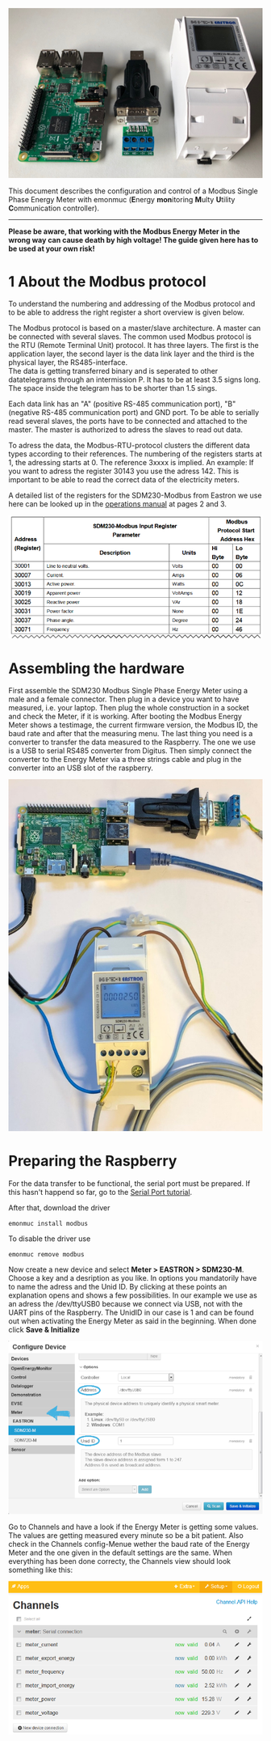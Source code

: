 ![preparation](img/modbus/setup-hardware.png)

This document describes the configuration and control of a Modbus Single Phase Energy Meter with emonmuc (**E**nergy **mon**itoring **M**ulty **U**tility **C**ommunication controller).

---------------

**Please be aware, that working with the Modbus Energy Meter in the wrong way can cause death by high voltage! The guide given here has to be used at your own risk!**

# 1 About the Modbus protocol

To understand the numbering and addressing of the Modbus protocol and to be able to address the right register a short overview is given below. 

The Modbus protocol is based on a master/slave architecture. A master can be connected with several slaves.
The common used Modbus protocol is the RTU (Remote Terminal Unit) protocol. It has three layers. The first is the application layer, the second layer is the data link layer and the third is the physical layer, the RS485-interface.  
The data is getting transferred binary and is seperated to other datatelegrams through an intermission P. It has to be at least 3.5 signs long. The space inside the telegram has to be shorter than 1.5 sings.   

Each data link has an "A" (positive RS-485 communication port), "B" (negative RS-485 communication port) and GND port. To be able to serially read several slaves, the ports have to be connected and attached to the master. The master is authorized to adress the slaves to read out data. 

To adress the data, the Modbus-RTU-protocol clusters the different data types according to their references. The numbering of the registers starts at 1, the adressing starts at 0. The reference 3xxxx is implied.
An example: If you want to adress the register 30143 you use the adress 142. This is important to be able to read the correct data of the electricity meters. 

A detailed list of the registers for the SDM230-Modbus from Eastron we use here can be looked up in the [operations manual](https://bg-etech.de/download/manual/SDM230-register.pdf) at pages 2 and 3.

![modbus register](img/modbus/modbus-register.png)


# Assembling the hardware

First assemble the SDM230 Modbus Single Phase Energy Meter using a male and a female connector. Then plug in a device you want to have measured, i.e. your laptop. 
Then plug the whole construction in a socket and check the Meter, if it is working. After booting the Modbus Energy Meter shows a testimage, the current firmware version, the Modbus ID, the baud rate and after that the measuring menu. 
The last thing you need is a converter to transfer the data measured to the Raspberry. The one we use is a USB to serial RS485 converter from Digitus. 
Then simply connect the converter to the Energy Meter via a three strings cable and plug in the converter into an USB slot of the raspberry. 

![setup complete](img/modbus/setup-complete.jpg)

# Preparing the Raspberry

For the data transfer to be functional, the serial port must be prepared. If this hasn't happend so far, go to the [Serial Port tutorial](https://github.com/isc-konstanz/emonmuc/blob/docs/docs/LinuxSerialPort.md).

After that, download the driver

~~~
emonmuc install modbus
~~~

To disable the driver use

~~~
emonmuc remove modbus
~~~

Now create a new device and select **Meter > EASTRON > SDM230-M**. Choose a key and a desription as you like. In options you mandatorily have to name the adress and the Unid ID. By clicking at these points an explanation opens and shows a few possibilities. In our example we use as an adress the /dev/ttyUSB0 because we connect via USB, not with the UART pins of the Raspberry.
The UnidID in our case is 1 and can be found out when activating the Energy Meter as said in the beginning.
When done click **Save & Initialize**

![configure device](img/modbus/configure-device.png)

Go to Channels and have a look if the Energy Meter is getting some values. The values are getting measured every minute so be a bit patient. Also check in the Channels config-Menue wether the baud rate of the Energy Meter and the one given in the default settings are the same. When everything has been done correcty, the Channels view should look something like this: 

![modbus channels](img/modbus/channels.png)

